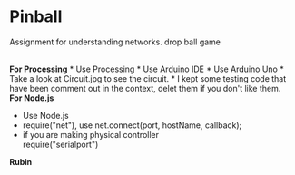 # Pinball
Assignment for understanding networks. drop ball game

<br />
<b>For Processing</b>
* Use Processing
* Use Arduino IDE
* Use Arduino Uno
* Take a look at Circuit.jpg to see the circuit.
* I kept some testing code that have been comment out in the context, delet them if you don't like them.

<br />
<b>For Node.js</b>

* Use Node.js
* require("net"), use net.connect(port, hostName, callback);
* if you are making physical controller
<br />require("serialport")

<b>Rubin</b>
